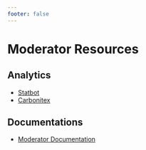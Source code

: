 ```yaml
---
footer: false
---
```


# Moderator Resources

## Analytics
* [Statbot](https://statbot.net/dashboard/150662382874525696)
* [Carbonitex](https://carbonitex.net/Discord/server?s=150662382874525696)

## Documentations
* [Moderator Documentation](docs/)